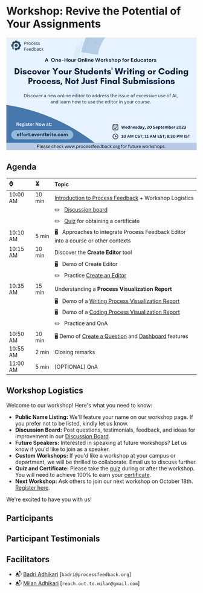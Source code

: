 # Workshop: Revive the Potential of Your Assignments

<p align="center">
<img src="workshop_header09_20_2023.png" alt="Header Photo">
</p>

<!-- 
| [Zoom](https://zoom.us/meeting/register/tJAvceihrT4vGdWPnbHva7Dy5vMtEhw9iZ-h) | Passcode: qgicgCK50
-->

## Agenda

| ⌚ | ⏳  |  Topic |
|:----------|:-------------|:------|
| 10:00 AM |   10 min  | [Introduction to Process Feedback]([slides_08_16_2023.pdf](https://docs.google.com/presentation/d/10CRxYmiEw5lmzyGcmsqZv5GsQnNNY2MDqDJpkMLxfNw/edit?usp=sharing)) + Workshop Logistics |
|          |           | ✏️ &nbsp;  [Discussion board](https://docs.google.com/document/d/1n54-HtjYewJ_iYP-ZYGrfU16uPdaAuLqsSuhjyc3fAQ/edit?usp=sharing) |
|          |           | ✏️ &nbsp;  [Quiz](https://forms.gle/54mPpkyVYFH5VgD1A) for obtaining a certificate |
| 10:10 AM |    5 min  | 🖥️  &nbsp;  Approaches to integrate Process Feedback Editor into a course or other contexts |
| 10:15 AM |   10 min  | Discover the **Create Editor** tool |
|          |           |  🖥️ &nbsp;  Demo of Create Editor |
|          |           |  ✏️ &nbsp;  Practice [Create an Editor](https://www.processfeedback.org/createeditor) |
| 10:35 AM |   15 min  | Understanding a **Process Visualization Report** |
|          |           |  🖥️ &nbsp;  Demo of a [Writing Process Visualization Report](https://www.processfeedback.org/report/text_c2f19ef6-e272-4d38-b851-17cabde5a7aa?lang=en) |
|          |           |  🖥️ &nbsp;  Demo of a [Coding Process Visualization Report](https://www.processfeedback.org/report/code_2023-08-13-16-40_5af98528-f0fc-46b4-a209-92594ae4f533?lang=en) |
|          |           |  ✏️ &nbsp;  Practice and QnA |
| 10:50 AM |    10 min  | 🖥️ Demo of [Create a Question](https://www.processfeedback.org/createquestion) and [Dashboard](https://www.processfeedback.org/dashboard?FileId=question_2023-08-15-15-06_5651b989-5dda-48c2-b427-61df23227a42&DashboardAccessToken=2023-08-15-15-06_dea0c12a-8fb6-4d9f-9db4-7592bfe60e87) features |
| 10:55 AM |    2 min  | Closing remarks |
| 11:00 AM |    5 min  | [OPTIONAL] QnA |

## Workshop Logistics

Welcome to our workshop! Here's what you need to know:

- **Public Name Listing:** We'll feature your name on our workshop page. If you prefer not to be listed, kindly let us know.
- **Discussion Board:** Post questions, testimonials, feedback, and ideas for improvement in our [Discussion Board]([./discussion_board_9_20_2023.pdf](https://docs.google.com/document/d/1n54-HtjYewJ_iYP-ZYGrfU16uPdaAuLqsSuhjyc3fAQ/edit?usp=sharing)).
- **Future Speakers:** Interested in speaking at future workshops? Let us know if you'd like to join as a speaker.
- **Custom Workshops:** If you'd like a workshop at your campus or department, we will be thrilled to collaborate. Email us to discuss further.
- **Quiz and Certificate:** Please take the [quiz](https://forms.gle/54mPpkyVYFH5VgD1A) during or after the workshop. You will need to achieve 100% to earn your [certificate](example-certifcate.png).
- **Next Workshop:** Ask others to join our next workshop on October 18th. [Register here](https://effort.eventbrite.com).

We're excited to have you with us!

<!--
# Invited Speakers
<p align="center">
<img src="speakers 08_16_2023.png" alt="Header Photo"> 
</p>
-->


## Participants


## Participant Testimonials


## Facilitators
* 📬 [Badri Adhikari](https://badriadhikari.github.io/) [`badri@processfeedback.org`]
* 📬 [Milan Adhikari](https://milan-adhikari.github.io/) [`reach.out.to.milan@gmail.com`]

